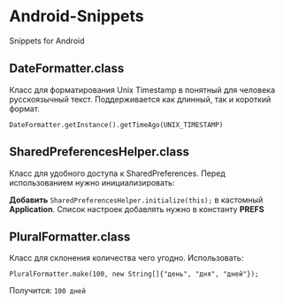 # Android-Snippets
Snippets for Android

## DateFormatter.class ##
Класс для форматирования Unix Timestamp в понятный для человека русскоязычный текст. Поддерживается как длинный, так и короткий формат.

`DateFormatter.getInstance().getTimeAgo(UNIX_TIMESTAMP)`

## SharedPreferencesHelper.class ##
Класс для удобного доступа к SharedPreferences. Перед использованием нужно инициализировать:

**Добавить** `SharedPreferencesHelper.initialize(this);` в кастомный **Application**. Список настроек добавлять нужно в константу **PREFS**

## PluralFormatter.class ##
Класс для склонения количества чего угодно.  Использовать:

`PluralFormatter.make(100, new String[]{"день", "дня", "дней"});`

Получится: `100 дней`
